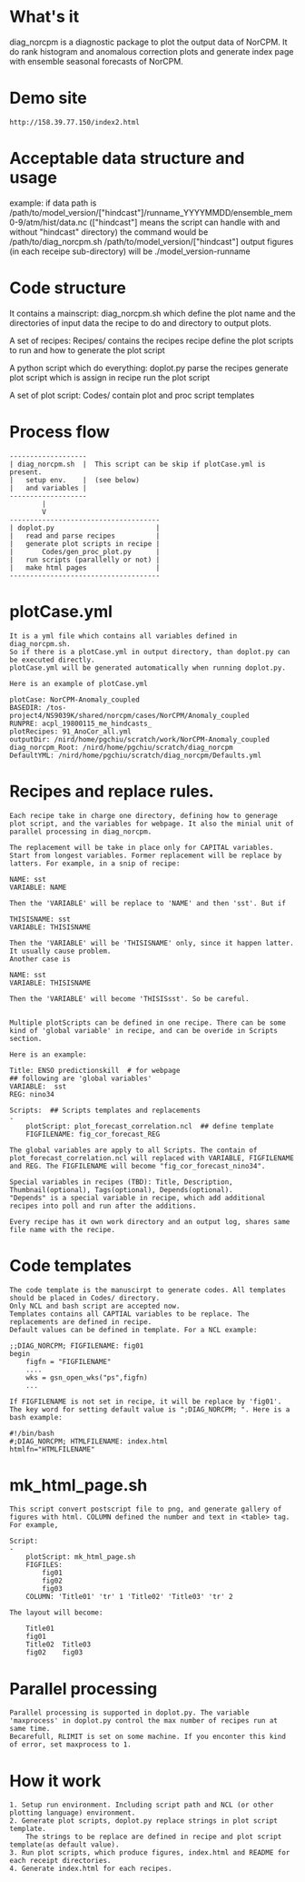 # What's it
diag_norcpm is a diagnostic package to plot the output data of NorCPM.
It do rank histogram and anomalous correction plots and generate index page with ensemble seasonal forecasts of NorCPM.

# Demo site
    http://158.39.77.150/index2.html

# Acceptable data structure and usage
example:
    if data path is 
        /path/to/model_version/["hindcast"]/runname_YYYYMMDD/ensemble_mem0-9/atm/hist/data.nc
        (["hindcast"] means the script can handle with and without "hindcast" directory)
    the command would be
        /path/to/diag_norcpm.sh  /path/to/model_version/["hindcast"]
    output figures (in each receipe sub-directory) will be
        ./model_version-runname

# Code structure
It contains a mainscript: diag_norcpm.sh
    which define the plot name and the directories of input data
    the recipe to do
    and directory to output plots.

A set of recipes: Recipes/
    contains the recipes
    recipe define the plot scripts to run and how to generate the plot script

A python script which do everything: doplot.py
    parse the recipes
    generate plot script which is assign in recipe
    run the plot script

A set of plot script: Codes/
    contain plot and proc script templates


# Process flow
```
-------------------
| diag_norcpm.sh  |  This script can be skip if plotCase.yml is present.
|   setup env.    |  (see below)
|   and variables |
-------------------
        |
        V
-------------------------------------
| doplot.py                         |
|   read and parse recipes          |
|   generate plot scripts in recipe |
|       Codes/gen_proc_plot.py      |
|   run scripts (parallelly or not) |
|   make html pages                 |
-------------------------------------
```

# plotCase.yml
    It is a yml file which contains all variables defined in diag_norcpm.sh.
    So if there is a plotCase.yml in output directory, than doplot.py can be executed directly.
    plotCase.yml will be generated automatically when running doplot.py.

    Here is an example of plotCase.yml
```
plotCase: NorCPM-Anomaly_coupled
BASEDIR: /tos-project4/NS9039K/shared/norcpm/cases/NorCPM/Anomaly_coupled
RUNPRE: acpl_19800115_me_hindcasts_
plotRecipes: 91_AnoCor_all.yml
outputDir: /nird/home/pgchiu/scratch/work/NorCPM-Anomaly_coupled
diag_norcpm_Root: /nird/home/pgchiu/scratch/diag_norcpm
DefaultYML: /nird/home/pgchiu/scratch/diag_norcpm/Defaults.yml
```

# Recipes and replace rules.
    Each recipe take in charge one directory, defining how to generage plot script, and the variables for webpage. It also the minial unit of parallel processing in diag_norcpm.
    
    The replacement will be take in place only for CAPITAL variables. Start from longest variables. Former replacement will be replace by latters. For example, in a snip of recipe:
```
NAME: sst
VARIABLE: NAME
```
    Then the 'VARIABLE' will be replace to 'NAME' and then 'sst'. But if
```
THISISNAME: sst
VARIABLE: THISISNAME
```
    Then the 'VARIABLE' will be 'THISISNAME' only, since it happen latter. It usually cause problem.
    Another case is 
```
NAME: sst
VARIABLE: THISISNAME
```
    Then the 'VARIABLE' will become 'THISISsst'. So be careful.


    Multiple plotScripts can be defined in one recipe. There can be some kind of 'global variable' in recipe, and can be overide in Scripts section.

    Here is an example:
    
```
Title: ENSO predictionskill  # for webpage
## following are 'global variables'
VARIABLE:  sst
REG: nino34

Scripts:  ## Scripts templates and replacements
-  
    plotScript: plot_forecast_correlation.ncl  ## define template
    FIGFILENAME: fig_cor_forecast_REG

```
    The global variables are apply to all Scripts. The contain of plot_forecast_correlation.ncl will replaced with VARIABLE, FIGFILENAME and REG. The FIGFILENAME will become "fig_cor_forecast_nino34".

    Special variables in recipes (TBD): Title, Description, Thumbnail(optional), Tags(optional), Depends(optional).
    "Depends" is a special variable in recipe, which add additional recipes into poll and run after the additions.

    Every recipe has it own work directory and an output log, shares same file name with the recipe.


# Code templates
    The code template is the manuscirpt to generate codes. All templates should be placed in Codes/ directory.
    Only NCL and bash script are accepted now.
    Templates contains all CAPTIAL variables to be replace. The replacements are defined in recipe.
    Default values can be defined in template. For a NCL example:
```
;;DIAG_NORCPM; FIGFILENAME: fig01
begin
    figfn = "FIGFILENAME"
    ....
    wks = gsn_open_wks("ps",figfn)
    ...
```
    If FIGFILENAME is not set in recipe, it will be replace by 'fig01'. The key word for setting default value is ";DIAG_NORCPM; ". Here is a bash example:
```
#!/bin/bash
#;DIAG_NORCPM; HTMLFILENAME: index.html
htmlfn="HTMLFILENAME"
```

# mk_html_page.sh
    This script convert postscript file to png, and generate gallery of figures with html. COLUMN defined the number and text in <table> tag.
    For example, 
```
Script:
-
    plotScript: mk_html_page.sh
    FIGFILES:
        fig01
        fig02
        fig03
    COLUMN: 'Title01' 'tr' 1 'Title02' 'Title03' 'tr' 2
```
    The layout will become:
```
    Title01
    fig01
    Title02  Title03
    fig02    fig03
```


# Parallel processing 
    Parallel processing is supported in doplot.py. The variable 'maxprocess' in doplot.py control the max number of recipes run at same time.
    Becarefull, RLIMIT is set on some machine. If you enconter this kind of error, set maxprocess to 1.


# How it work
    1. Setup run environment. Including script path and NCL (or other plotting language) environment.
    2. Generate plot scripts, doplot.py replace strings in plot script template.
        The strings to be replace are defined in recipe and plot script template(as default value).
    3. Run plot scripts, which produce figures, index.html and README for each receipt directories.
    4. Generate index.html for each recipes.


